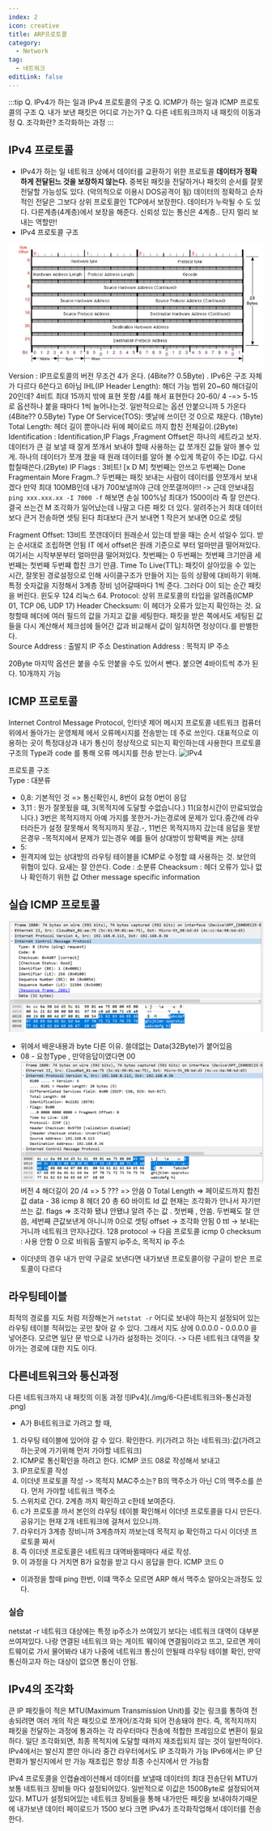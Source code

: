 ```yaml
---
index: 2
icon: creative
title: ARP프로토콜
category:
  - Network
tag:
  - 네트워크
editLink: false
---
```


:::tip
Q. IPv4가 하는 일과 IPv4 프로토콜의 구조
Q. ICMP가 하는 일과 ICMP 프로토콜의 구조
Q. 내가 보낸 패킷은 어디로 가는가?
Q. 다른 네트워크까지 내 패킷의 이동과정
Q. 조각화란? 조각화하는 과정
:::

## IPv4 프로토콜

- IPv4가 하는 일
  네트워크 상에서 데이터를 교환하기 위한 프로토콜
  **데이터가 정확하게 전달된느 것을 보장하지 않는다.**
  중복된 패킷을 전달하거나 패킷의 순서를 잘못 전달할 가능성도 있다.
  (악의적으로 이용시 DOS공격이 됨)
  데이터의 정확하고 순차적인 전달은 그보다 상위 프로토콜인 TCP에서 보장한다.
  데이터가 누락될 수 도 있다. 다른계층(4계층)에서 보장을 해준다. 신뢰성 있는 통신은 4계층..
  단지 멀리 보내는 역할만!
- IPv4 프로토콜 구조

![IPv4](./img/IPv4.png)
Version : IP프로토콜의 버전 무조건 4가 온다. (4Bite?? 0.5Byte) . IPv6은 구조 자체가 다르다 6쓴다고 6아님
IHL(IP Header Length): 해더 가능 범위 20~60 해더길이 20인데? 4비트 최대 15까지 밖에 표현 못함 /4를 해서 표현한다 20-60/ 4 -=> 5-15 로 옵션하나 붙을 때마다 1씩 늘어나는것. 일반적으로는 옵션 안붙으니까 5 가온다
(4Bite?? 0.5Byte)
Type Of Service(TOS): 옛날에 쓰이던 것 0으로 채운다. (1Byte)
Total Length: 헤더 길이 뿐아니라 뒤에 페이로드 까지 합친 전체길이.(2Byte)
Identification : Identification,IP Flags ,Fragment Offset은 하나의 세트라고 보자.
데이터가 큰 걸 보낼 때 잘게 쪼개서 보내야 할때 사용하는 값 쪼개진 값들 알아 볼수 있게.
하나의 데이터가 쪼개 졌을 때 원래 데이터를 알아 볼 수있게 똑같이 주는 ID값. 다시 합칠때쓴다.(2Byte)
IP Flags : 3비트! [x D M] 첫번째는 안쓰고 두번째는 Done Fragmentain More Fragm..?
두번째는 패킷 보내는 사람이 데이터를 안쪼개서 보내겠다
만약 최대 100MB인데 내가 700보낼꺼야 근데 안쪼갤꺼야!!! -> 근데 안보내짐
`ping xxx.xxx.xx -I 7000 -f` 해보면 손실 100%남 최대가 1500이라 즉 잘 안쓴다.
결국 쓰는건 M 조각화가 일어났는데 나말고 다른 패킷 더 있다. 알려주는거 최대 데이터 보다 큰거 전송하면 셋팅 된다
최대보다 큰거 보내면 1 작은거 보내면 0으로 셋팅

Fragment Offset: 13비트 쪼갠데이터 원래순서 있는데 받을 때는 순서 섞일수 있다. 받는 순서대로 조립하면 안됨
IT 에서 offset은 원래 기준으로 부터 얼마만큼 떨어져있다. 여기서는 시작부분부터 얼마만큼 떨어져있다.
첫번째는 0 두번째는 첫번째 크기만큼 세번째는 첫번째 두번쨰 합친 크기 만큼.
Time To Live(TTL): 패킷이 살아있을 수 있는 시간, 잘못된 경로설정으로 인해 사이클구조가 만들어 지는 등의 상황에 대비하기 위해. 특정 숫자값을 지정해서 3계층 장비 넘어갈때마다 1씩 준다. 그러다 0이 되는 순간 패킷을 버린다. 윈도우 124 리눅스 64.
Protocol: 상위 프로토콜의 타입을 알려줌(ICMP 01, TCP 06, UDP 17)
Header Checksum: 이 헤더가 오류가 있는지 확인하는 것. 요청할때 헤더에 여러 필드의 값을 가지고 값을 세팅한다. 패킷을 받은 쪽에서도 세팅된 값들을 다시 계산해서 체크섬에 들어간 값과 비교해서 값이 일치하면 정상이다.를 판별한다.  
Source Address : 출발지 IP 주소
Destination Address : 목적지 IP 주소

20Byte
마지막 옵션은 붙을 수도 안붙을 수도 있어서 뺀다. 붙으면 4바이트씩 추가 된다. 10개까지 가능

## ICMP 프로토콜

Internet Control Message Protocol, 인터넷 제어 메시지 프로토콜
네트워크 컴퓨터 위에서 돌아가는 운영체제 에서 오류메시지를 전송받는 데 주로 쓰인다.
대표적으로 이용하는 곳이 특정대상과 내가 통신이 정상적으로 되는지 확인하는데 사용한다
프로토콜 구조의 Type과 code 를 통해 오류 메시지를 전송 받는다.
![IPv4](./img/6-icmp-type4.png)

프로토콜 구조  
Type : 대분류

- 0,8: 기본적인 것 => 통신확인시, 8번이 요청 0번이 응답
- 3,11 : 뭔가 잘못됬을 떄, 3(목적지에 도달할 수없습니다.) 11(요청시간이 만료되었습니다.)
  3번은 목적지까지 아예 가지를 못한거-가는경로에 문제가 있다.중간에 라우터라든가 설정 잘못해서 목적지까지 못감.-, 11번은 목적지까지 갔는데 응답을 못받은경우 -목적지에서 문제가 있는경우 예를 들어 상대방이 방확벽을 켜논 상태
- 5:
- 원격지에 있는 상대방의 라우팅 테이블을 ICMP로 수정할 떄 사용하는 것. 보안의 위협이 있다. 요새는 잘 안쓴다.
  Code : 소분류
  Cheacksum : 헤더 오류가 있나 없나 확인하기 위한 값
  Other message specific information

## 실습 ICMP 프로토콜

![IPv4](./img/6-icmp-실습.png)

- 위에서 배운내용과 byte 다른 이유. 쓸데없는 Data(32Byte)가 붙어있음
- 08 - 요청Type , 만약응답이였다면 00
  ![IPv4](./img/6-ipv4-실습.png)
  버전 4
  해더길이 20 /4 => 5
  ??? => 안씀 0
  Total Length => 페이로드까지 합친 값
  data - 38
  icmp 8
  헤더 20 총 60 바이트
  Id 값 현재는 조각화가 안나서 자기만 쓰는 값.
  flags => 조각화 됐냐 안됐냐 알려 주는 값 .
  첫번째 , 안씀. 두번째도 잘 안씀, 세번째 큰값보낸게 아니니까 0으로 셋팅
  offset -> 조각화 안됨 0
  ttl -> 보내는 거니까 네트워크 안지나갔다. 128
  protocol -> 다음 프로토콜 icmp 0
  checksum : 사용 안함 0 으로 비워둠
  출발지 ip주소,
  목적지 ip 주소

* 이더넷의 경우 내가 만약 구글로 보낸다면 내가보낸 프로토콜이랑 구글이 받은 프로토콜이 다르다

## 라우팅테이블

최적의 경로를 지도 처럼 저장해논거
`netstat -r`
어디로 보내야 하는지 설정되어 있는 라우팅 테이블
적혀있는 곳만 찾아 갈 수 있다.
그래서 지도 상에 0.0.0.0 - 0.0.0.0 을 넣어준다.
모르면 일단 문 밖으로 나가라 설정하는 것이다.
-> 다른 네트워크 대역을 찾아가는 경로에 대한 지도 이다.

## 다른네트워크와 통신과정

다른 네트워크까지 내 패킷의 이동 과정
![IPv4](./img/6-다른네트워크와-통신과정
.png)

- A가 B네트워크로 가려고 할 때,

1. 라우팅 테이블에 있어야 갈 수 있다. 확인한다.
   키(가려고 하는 네트워크):값(가려고 하는곳에 가기위해 먼저 가야할 네트워크)
2. ICMP로 통신확인을 하려고 한다. ICMP 코드 08로 작성해서 보내고
3. IP프로토콜 작성
4. 이더넷 프로토콜 작성 -> 목적지 MAC주소는? B의 맥주소가 아닌 C의 맥주소를 쓴다. 먼저 가야할 네트워크 맥주소
5. 스위치로 간다. 2계층 까지 확인하고 c한테 보여준다.
6. c가 프로토콜 까서 본인의 라우팅 테이블 확인해서 이더넷 프로토콜을 다시 만든다. 공유기는 현재 2개 네트워크에 걸쳐서 있으니까.
7. 라우터가 3계층 장비니까 3계층까지 까보는데 목적지 ip 확인하고 다시 이더넷 프로토콜 짜서
8. 즉 이더넷 프로토콜은 네트워크 대역바뀔때마다 새로 작성.
9. 이 과정을 다 거치면 B가 요청을 받고 다시 응답을 한다. ICMP 코드 0

- 이과정을 할때 ping 한번, 이떄 맥주소 모르면 ARP 해서 맥주소 알아오는과정도 있다.

### 실습

netstat -r
네트워크 대상에는 특정 ip주소가 쓰여있기 보다는 네트워크 대역이 대부분 쓰여져있다.
나랑 연결된 네트워크 와는 게이트 웨이에 연결됨이라고 뜨고, 모르면 게이트웨이로 가서 물어봐라
내가 나중에 네트워크 통신이 안될때 라우팅 테이블 확인, 만약 통신하고자 하는 대상이 없으면 통신이 안됨.

## IPv4의 조각화

큰 IP 패킷들이 적은 MTU(Maximum Transmission Unit)를 갖는 링크를 통하여
전송되려면 여러 개의 작은 패킷으로 쪼개어/조각화 되어 전송돼야 한다.
즉, 목적지까지 패킷을 전달하는 과정에 통과하는 각 라우터마다 전송에 적합한
프레임으로 변환이 필요하다.
일단 조각화되면, 최종 목적지에 도달할 때까지 재조립되지 않는 것이 일반적이다.
IPv4에서는 발신지 뿐만 아니라 중간 라우터에서도 IP 조각화가 가능
IPv6에서는 IP 단편화가 발신지에서 만 가능
재조립은 항상 최종 수신지에서 만 가능함

IPv4 프로토콜을 인캡슐레이션해서 데이터를 보낼때 데이터의 최대 전송단위 MTU가 보통 네트워크 장비들 마다 설정되어있다. 일반적으로 이값은 1500Byte로 설정되어져있다. MTU가 설정되어있는 네트워크 장비들을 통해 내가만든 패킷을 보내야하기때문에 내가보낸 데이터 페이로드가 1500 보다 크면 IPv4가 조각화작업해서 데이터를 전송한다.
